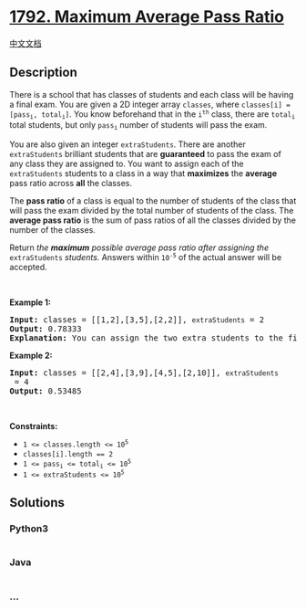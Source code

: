# [1792. Maximum Average Pass Ratio](https://leetcode.com/problems/maximum-average-pass-ratio)

[中文文档](/solution/1700-1799/1792.Maximum%20Average%20Pass%20Ratio/README.md)

## Description

<p>There is a school that has classes of students and each class will be having a final exam. You are given a 2D integer array <code>classes</code>, where <code>classes[i] = [pass<sub>i</sub>, total<sub>i</sub>]</code>. You know beforehand that in the <code>i<sup>th</sup></code> class, there are <code>total<sub>i</sub></code> total students, but only <code>pass<sub>i</sub></code> number of students will pass the exam.</p>

<p>You are also given an integer <code>extraStudents</code>. There are another <code>extraStudents</code> brilliant students that are <strong>guaranteed</strong> to pass the exam of any class they are assigned to. You want to assign each of the <code>extraStudents</code> students to a class in a way that <strong>maximizes</strong> the <strong>average</strong> pass ratio across <strong>all</strong> the classes.</p>

<p>The <strong>pass ratio</strong> of a class is equal to the number of students of the class that will pass the exam divided by the total number of students of the class. The <strong>average pass ratio</strong> is the sum of pass ratios of all the classes divided by the number of the classes.</p>

<p>Return <em>the <strong>maximum</strong> possible average pass ratio after assigning the </em><code>extraStudents</code><em> students. </em>Answers within <code>10<sup>-5</sup></code> of the actual answer will be accepted.</p>

<p>&nbsp;</p>
<p><strong>Example 1:</strong></p>

<pre>
<strong>Input:</strong> classes = [[1,2],[3,5],[2,2]], <code>extraStudents</code> = 2
<strong>Output:</strong> 0.78333
<strong>Explanation:</strong> You can assign the two extra students to the first class. The average pass ratio will be equal to (3/4 + 3/5 + 2/2) / 3 = 0.78333.
</pre>

<p><strong>Example 2:</strong></p>

<pre>
<strong>Input:</strong> classes = [[2,4],[3,9],[4,5],[2,10]], <code>extraStudents</code> = 4
<strong>Output:</strong> 0.53485
</pre>

<p>&nbsp;</p>
<p><strong>Constraints:</strong></p>

<ul>
	<li><code>1 &lt;= classes.length &lt;= 10<sup>5</sup></code></li>
	<li><code>classes[i].length == 2</code></li>
	<li><code>1 &lt;= pass<sub>i</sub> &lt;= total<sub>i</sub> &lt;= 10<sup>5</sup></code></li>
	<li><code>1 &lt;= extraStudents &lt;= 10<sup>5</sup></code></li>
</ul>

## Solutions

<!-- tabs:start -->

### **Python3**

```python


```

### **Java**

```java


```

### **...**

```


```

<!-- tabs:end -->
